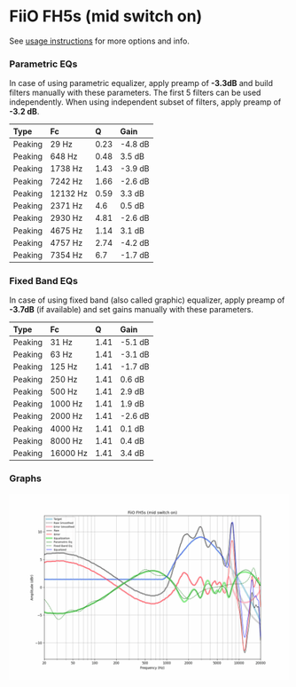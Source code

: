 # FiiO FH5s (mid switch on)
See [usage instructions](https://github.com/jaakkopasanen/AutoEq#usage) for more options and info.

### Parametric EQs
In case of using parametric equalizer, apply preamp of **-3.3dB** and build filters manually
with these parameters. The first 5 filters can be used independently.
When using independent subset of filters, apply preamp of **-3.2 dB**.

| Type    | Fc       |    Q | Gain    |
|:--------|:---------|:-----|:--------|
| Peaking | 29 Hz    | 0.23 | -4.8 dB |
| Peaking | 648 Hz   | 0.48 | 3.5 dB  |
| Peaking | 1738 Hz  | 1.43 | -3.9 dB |
| Peaking | 7242 Hz  | 1.66 | -2.6 dB |
| Peaking | 12132 Hz | 0.59 | 3.3 dB  |
| Peaking | 2371 Hz  | 4.6  | 0.5 dB  |
| Peaking | 2930 Hz  | 4.81 | -2.6 dB |
| Peaking | 4675 Hz  | 1.14 | 3.1 dB  |
| Peaking | 4757 Hz  | 2.74 | -4.2 dB |
| Peaking | 7354 Hz  | 6.7  | -1.7 dB |

### Fixed Band EQs
In case of using fixed band (also called graphic) equalizer, apply preamp of **-3.7dB**
(if available) and set gains manually with these parameters.

| Type    | Fc       |    Q | Gain    |
|:--------|:---------|:-----|:--------|
| Peaking | 31 Hz    | 1.41 | -5.1 dB |
| Peaking | 63 Hz    | 1.41 | -3.1 dB |
| Peaking | 125 Hz   | 1.41 | -1.7 dB |
| Peaking | 250 Hz   | 1.41 | 0.6 dB  |
| Peaking | 500 Hz   | 1.41 | 2.9 dB  |
| Peaking | 1000 Hz  | 1.41 | 1.9 dB  |
| Peaking | 2000 Hz  | 1.41 | -2.6 dB |
| Peaking | 4000 Hz  | 1.41 | 0.1 dB  |
| Peaking | 8000 Hz  | 1.41 | 0.4 dB  |
| Peaking | 16000 Hz | 1.41 | 3.4 dB  |

### Graphs
![](./FiiO%20FH5s%20(mid%20switch%20on).png)
